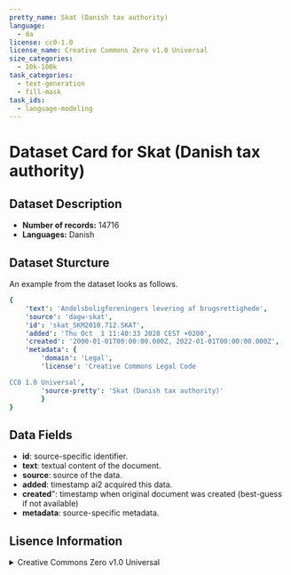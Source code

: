 ```yaml
---
pretty_name: Skat (Danish tax authority)
language:
  - da
license: cc0-1.0
license_name: Creative Commons Zero v1.0 Universal
size_categories:
  - 10k-100k
task_categories:
  - text-generation
  - fill-mask
task_ids:
  - language-modeling
---
```

# Dataset Card for Skat (Danish tax authority)
## Dataset Description
- **Number of records:** 14716
- **Languages:** Danish
## Dataset Sturcture
An example from the dataset looks as follows.
```yaml
{
    'text': 'Andelsboligforeningers levering af brugsrettighede',
    'source': 'dagw-skat',
    'id': 'skat_SKM2010.712.SKAT',
    'added': 'Thu Oct  1 11:40:33 2020 CEST +0200',
    'created': '2000-01-01T00:00:00.000Z, 2022-01-01T00:00:00.000Z',
    'metadata': {
        'domain': 'Legal',
        'license': 'Creative Commons Legal Code

CC0 1.0 Universal',
        'source-pretty': 'Skat (Danish tax authority)'
        }
}
```

## Data Fields

- **id**: source-specific identifier.
- **text**: textual content of the document.
- **source**: source of the data.
- **added**: timestamp ai2 acquired this data.
- **created**": timestamp when original document was created (best-guess if not available)
- **metadata**: source-specific metadata.

## Lisence Information
<details>
<summary>Creative Commons Zero v1.0 Universal</summary>
<p>
Creative Commons Legal Code

CC0 1.0 Universal
</p>
</details>
